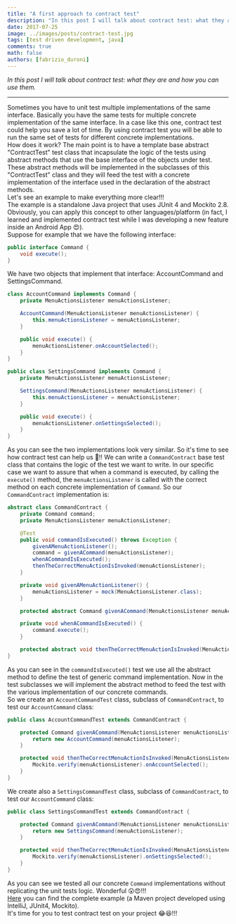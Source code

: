 ```yaml
---
title: "A first approach to contract test"
description: "In this post I will talk about contract test: what they are and how you can use them."
date: 2017-07-25
image: ../images/posts/contract-test.jpg
tags: [test driven development, java]
comments: true
math: false
authors: [fabrizio_duroni]
---
```


*In this post I will talk about contract test: what they are and how you can use them.*

---

Sometimes you have to unit test multiple implementations of the same interface. Basically you have the same tests for
multiple concrete implementation of the same interface. In a case like this one, contract test could help you save a lot
of time. By using contract test you will be able to run the same set of tests for different concrete implementations.  
How does it work? The main point is to have a template base abstract "ContractTest" test class that incapsulate the
logic of the tests using abstract methods that use the base interface of the objects under test. These abstract methods
will be implemented in the subclasses of this "ContractTest" class and they will feed the test with a concrete
implementation of the interface used in the declaration of the abstract methods.  
Let's see an example to make everything more clear!!!  
The example is a standalone Java project that uses JUnit 4 and Mockito 2.8. Obviously, you can apply this concept to
other languages/platform (in fact, I learned and implemented contract test while I was developing a new feature inside
an Android App :heart_eyes:).  
Suppose for example that we have the following interface:

```java
public interface Command {
    void execute();
}
```

We have two objects that implement that interface: AccountCommand and SettingsCommand.

```java
class AccountCommand implements Command {
    private MenuActionsListener menuActionsListener;

    AccountCommand(MenuActionsListener menuActionsListener) {
        this.menuActionsListener = menuActionsListener;
    }

    public void execute() {
        menuActionsListener.onAccountSelected();
    }
}

public class SettingsCommand implements Command {
    private MenuActionsListener menuActionsListener;

    SettingsCommand(MenuActionsListener menuActionsListener) {
        this.menuActionsListener = menuActionsListener;
    }

    public void execute() {
        menuActionsListener.onSettingsSelected();
    }
}
```

As you can see the two implementations look very similar. So it's time to see how contract test can help us :metal:!!
We can write a `CommandContract` base test class that contains the logic of the test we want to write. In our specific
case we want to assure that when a command is executed, by calling the `execute()` method, the `menuActionsListener` is
called with the correct method on each concrete implementation of `Command`. So our `CommandContract` implementation is:

```java
abstract class CommandContract {
    private Command command;
    private MenuActionsListener menuActionsListener;

    @Test
    public void commandIsExecuted() throws Exception {
        givenAMenuActionListener();
        command = givenACommand(menuActionsListener);
        whenACommandIsExecuted();
        thenTheCorrectMenuActionIsInvoked(menuActionsListener);
    }

    private void givenAMenuActionListener() {
        menuActionsListener = mock(MenuActionsListener.class);
    }

    protected abstract Command givenACommand(MenuActionsListener menuActionsListener);

    private void whenACommandIsExecuted() {
        command.execute();
    }

    protected abstract void thenTheCorrectMenuActionIsInvoked(MenuActionsListener menuActionsListener);
}
```

As you can see in the `commandIsExecuted()` test we use all the abstract method to define the test of generic command
implementation. Now in the test subclasses we will implement the abstract method to feed the test with the various
implementation of our concrete commands.  
So we create an `AccountCommandTest` class, subclass of `CommandContract`, to test our `AccountCommand` class:

```java
public class AccountCommandTest extends CommandContract {

    protected Command givenACommand(MenuActionsListener menuActionsListener) {
        return new AccountCommand(menuActionsListener);
    }

    protected void thenTheCorrectMenuActionIsInvoked(MenuActionsListener menuActionsListener) {
        Mockito.verify(menuActionsListener).onAccountSelected();
    }
}
```

We create also a `SettingsCommandTest` class, subclass of `CommandContract`, to test our `AccountCommand` class:

```java
public class SettingsCommandTest extends CommandContract {

    protected Command givenACommand(MenuActionsListener menuActionsListener) {
        return new SettingsCommand(menuActionsListener);
    }

    protected void thenTheCorrectMenuActionIsInvoked(MenuActionsListener menuActionsListener) {
        Mockito.verify(menuActionsListener).onSettingsSelected();
    }
}
```

As you can see we tested all our concrete `Command` implementations without replicating the unit tests logic.
Wonderful :open_mouth::heart_eyes:!!!  
[Here](https://github.com/chicio/Contract-Tests "Contract test java example") you can find the complete example (a Maven
project developed using IntelliJ, JUnit4, Mockito).  
It's time for you to test contract test on your project :joy::laughing:!!!
